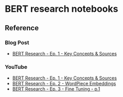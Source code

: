 # BERT research notebooks

## Reference

### Blog Post

- [BERT Research - Ep. 1 - Key Concepts & Sources](http://mccormickml.com/2019/11/11/bert-research-ep-1-key-concepts-and-sources/)

### YouTube

- [BERT Research - Ep. 1 - Key Concepts & Sources](https://www.youtube.com/watch?v=FKlPCK1uFrc)
- [BERT Research - Ep. 2 - WordPiece Embeddings](https://www.youtube.com/watch?v=zJW57aCBCTk)
- [BERT Research - Ep. 3 - Fine Tuning - p.1](https://www.youtube.com/watch?v=x66kkDnbzi4)
